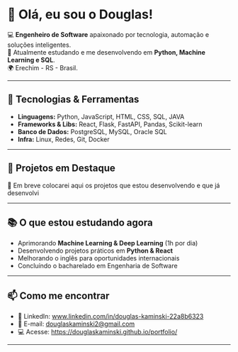 # 👋 Olá, eu sou o Douglas!

💻 **Engenheiro de Software** apaixonado por tecnologia, automação e soluções inteligentes.  
🎯 Atualmente estudando e me desenvolvendo em **Python, Machine Learning e SQL**.  
🌍 Erechim - RS - Brasil.  

---

## 🚀 Tecnologias & Ferramentas
- **Linguagens:** Python, JavaScript, HTML, CSS, SQL, JAVA  
- **Frameworks & Libs:** React, Flask, FastAPI, Pandas, Scikit-learn  
- **Banco de Dados:** PostgreSQL, MySQL, Oracle SQL  
- **Infra:** Linux, Redes, Git, Docker  

---

## 📂 Projetos em Destaque
🔹 Em breve colocarei aqui os projetos que estou desenvolvendo e que já desenvolvi

---

## 📚 O que estou estudando agora
- Aprimorando **Machine Learning & Deep Learning** (1h por dia)  
- Desenvolvendo projetos práticos em **Python & React**  
- Melhorando o inglês para oportunidades internacionais
- Concluíndo o bacharelado em Engenharia de Software  

---

## 📫 Como me encontrar
- 💼 LinkedIn: www.linkedin.com/in/douglas-kaminski-22a8b6323 
- 📧 E-mail: douglaskaminski2@gmail.com  
- 💻 Acesse: https://douglaskaminski.github.io/portfolio/
---

